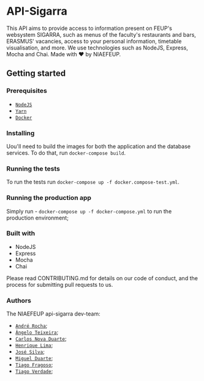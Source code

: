 # API-Sigarra
This API aims to provide access to information present on FEUP's 
websystem SIGARRA, such as menus of the faculty's restaurants 
and bars, ERASMUS' vacancies, access to your personal information, 
timetable visualisation, and more. We use technologies such as NodeJS, 
Express, Mocha and Chai.
Made with ❤️  by NIAEFEUP.

## Getting started

### Prerequisites

- [`NodeJS`](http://nodejs.org/)
- [`Yarn`](https://yarnpkg.com/)
- [`Docker`](https://www.docker.com)

### Installing 
Uou'll need to build the images for both the application and the 
database services. To do that, run `docker-compose build`.

### Running the tests
To run the tests run `docker-compose up -f docker.compose-test.yml`.

### Running the production app
Simply run - `docker-compose up -f docker-compose.yml` to run 
the production environment;

### Built with
- NodeJS
- Express
- Mocha
- Chai

Please read CONTRIBUTING.md for details on our code of conduct, and the 
process for submitting pull requests to us.

### Authors
The NIAEFEUP api-sigarra dev-team:
- [`André Rocha`](http://github.com/andrefmrocha);
- [`Ângelo Teixeira`](http://github.com/imnotteixeira);
- [`Carlos Nova Duarte`](http://github.com/carlosnovaduarte);
- [`Henrique Lima`](http://github.com/reeckset);
- [`José Silva`](http://github.com/krystalgamer);
- [`Miguel Duarte`](http://github.com/miguelpduarte);
- [`Tiago Fragoso`](http://github.com/tiagofragoso);
- [`Tiago Verdade`](http://github.com/Tiagocv64);
